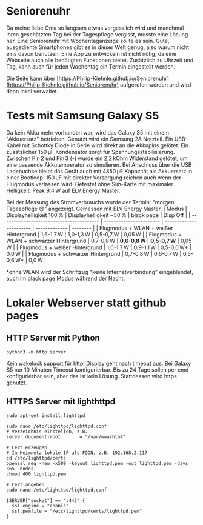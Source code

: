 # Seniorenuhr
Da meine liebe Oma so langsam etwas vergesslich wird und manchmal ihren geschätzten Tag bei der Tagespflege vergisst, musste eine Lösung her. Eine Seniorenuhr mit Wochentaganzeige sollte es sein. Gute, ausgediente Smartphones gibt es in dieser Welt genug, also warum nicht eins davon benutzen. Eine App zu entwickeln ist nicht nötig, da eine Webseite auch alle benötigten Funktionen bietet. Zusätzlich zu Uhrzeit und Tag, kann auch für jeden Wochentag ein Termin eingestellt werden.

Die Seite kann über [https://Philip-Kiehnle.github.io/Seniorenuhr](https://Philip-Kiehnle.github.io/Seniorenuhr) aufgerufen werden und wird dann lokal verwaltet.

# Tests mit Samsung Galaxy S5

Da kein Akku mehr vorhanden war, wird das Galaxy S5 mit einem "Akkuersatz" betrieben.
Genutzt wird ein Samsung 2A Netzteil. Ein USB-Kabel mit Schottky Diode in Serie wird direkt an die Akkupins gelötet. Ein zusätzlicher 150 µF Kondensator sorgt für Spannungsstabilisierung. Zwischen Pin 2 und Pin 3 (-) wurde ein 2,2 kOhm Widerstand gelötet, um eine passende Akkutemperatur zu simulieren.
Bei Anschluss über die USB Ladebuchse bleibt das Gerät auch mit 4850 µF Kapazität als Akkuersatz in einer Bootloop. 150 µF mit direkter Versorgung reichen auch wenn der Flugmodus verlassen wird. Getestet ohne Sim-Karte mit maximaler Helligkeit. Peak 9,4 W auf ELV Energy Master.

Bei der Messung des Stromverbrauchs wurde der Termin: "morgen Tagespflege 😊" angezeigt.
Gemessen mit ELV Energy Master.
| Modus                                    | Displayhelligkeit 100 % | Displayhelligkeit ~50 % | black page    | Disp Off |
| ---------------------------------------- | ----------------------- | ----------------------- | ------------- | -------- |
| Flugmodus + WLAN + weißer Hintergrund    | 1,6-1,7 W               | 1,0-1,3 W               | 0,5-0,7 W     |  0,05 W  |
| Flugmodus + WLAN + schwarzer Hintergrund | 0,7-0,8 W               | **0,6-0,8 W**           | **0,5-0,7 W** |  0,05 W  |
| Flugmodus + weißer Hintergrund           | 1,6-1,7 W               | 0,9-1,1 W               | 0,5-0,6 W*    |  0,0 W   |
| Flugmodus + schwarzer Hintergrund        | 0,7-0,8 W               | 0,6-0,7 W               | 0,5-0,6 W*    |  0,0 W   |

*ohne WLAN wird der Schriftzug "keine Internetverbindung" eingeblendet, auch im black page Modus während der Nacht.

# Lokaler Webserver statt github pages

## HTTP Server mit Python
```
python3 -m http.server
```
Kein wakelock support für http! Display geht nach timeout aus. Bei Galaxy S5 nur 10 Minuten Timeout konfigurierbar. Bis zu 24 Tage sollen per cmd konfigurierbar sein, aber das ist kein Lösung. Stattdessen wird https genutzt.

## HTTPS Server mit lighthttpd
```
sudo apt-get install lighttpd 

sudo nano /etc/lighttpd/lighttpd.conf
# Verzeichnis einstellen, z.B.
server.document-root       = "/var/www/html"

# Cert erzeugen
# Im Heimnetz lokale IP als FQDN, z.B. 192.168.2.117
cd /etc/lighttpd/certs
openssl req -new -x509 -keyout lighttpd.pem -out lighttpd.pem -days 365 -nodes
chmod 400 lighttpd.pem

# Cert angeben
sudo nano /etc/lighttpd/lighttpd.conf

$SERVER["socket"] == ":443" {
  ssl.engine = "enable" 
  ssl.pemfile = "/etc/lighttpd/certs/lighttpd.pem" 
}
```